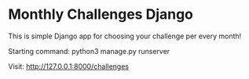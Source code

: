 # Monthly Challenges Django

This is simple Django app for choosing your challenge per every month!

Starting command: python3 manage.py runserver

Visit: http://127.0.0.1:8000/challenges
